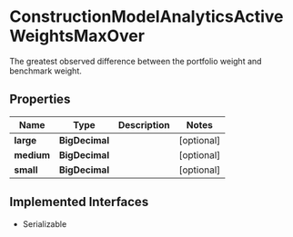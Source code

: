 

# ConstructionModelAnalyticsActiveWeightsMaxOver

The greatest observed difference between the portfolio weight and benchmark weight.

## Properties

Name | Type | Description | Notes
------------ | ------------- | ------------- | -------------
**large** | **BigDecimal** |  |  [optional]
**medium** | **BigDecimal** |  |  [optional]
**small** | **BigDecimal** |  |  [optional]


## Implemented Interfaces

* Serializable


